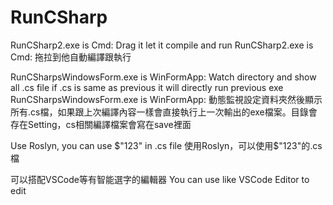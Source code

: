 # RunCSharp

RunCSharp2.exe is Cmd: Drag it let it compile and run
RunCSharp2.exe is Cmd: 拖拉到他自動編譯跟執行

RunCSharpsWindowsForm.exe is WinFormApp: Watch directory and show all .cs file if .cs is same as previous it will directly run previous exe
RunCSharpsWindowsForm.exe is WinFormApp: 動態監視設定資料夾然後顯示所有.cs檔，如果跟上次編譯內容一樣會直接執行上一次輸出的exe檔案。目錄會存在Setting，cs相關編譯檔案會寫在save裡面

Use Roslyn, you can use $"123" in .cs file
使用Roslyn，可以使用$"123"的.cs檔

可以搭配VSCode等有智能選字的編輯器
You can use like VSCode Editor to edit
